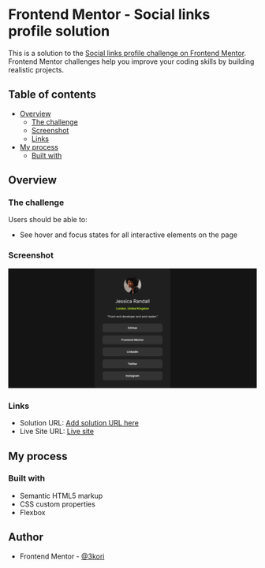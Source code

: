 # Frontend Mentor - Social links profile solution

This is a solution to the [Social links profile challenge on Frontend Mentor](https://www.frontendmentor.io/challenges/social-links-profile-UG32l9m6dQ). Frontend Mentor challenges help you improve your coding skills by building realistic projects. 

## Table of contents

- [Overview](#overview)
  - [The challenge](#the-challenge)
  - [Screenshot](#screenshot)
  - [Links](#links)
- [My process](#my-process)
  - [Built with](#built-with)


## Overview

### The challenge

Users should be able to:

- See hover and focus states for all interactive elements on the page

### Screenshot

![Desktop](assets/images/social_links_profile_desktop.png)

### Links

- Solution URL: [Add solution URL here](https://your-solution-url.com)
- Live Site URL: [Live site](https://frontend-mentor-projects-liart.vercel.app/social-links-profile-main/index.html)

## My process

### Built with

- Semantic HTML5 markup
- CSS custom properties
- Flexbox

## Author

- Frontend Mentor - [@3kori](https://www.frontendmentor.io/profile/3kori)

